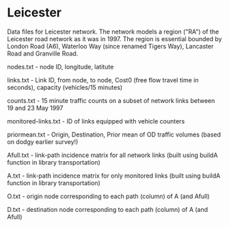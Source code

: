 # Leicester

Data files for Leicester network. The network models a region ("RA") of the Leicester road network as it was in 1997. The region is essential bounded by London Road (A6), Waterloo Way (since renamed Tigers Way), Lancaster Road and Granville Road.

nodes.txt - node ID, longitude, latitute

links.txt - Link ID, from node, to node, Cost0 (free flow travel time in seconds), capacity (vehicles/15 minutes)

counts.txt - 15 minute traffic counts on a subset of network links between 19 and 23 May 1997

monitored-links.txt - ID of links equipped with vehicle counters 

priormean.txt - Origin, Destination, Prior mean of OD traffic volumes (based on dodgy earlier survey!)

Afull.txt - link-path incidence matrix for all network links (built using buildA function in library transportation)

A.txt - link-path incidence matrix for only monitored links (built using buildA function in library transportation)

O.txt - origin node corresponding to each path (column) of A (and Afull)

D.txt - destination node corresponding to each path (column) of A (and Afull)





